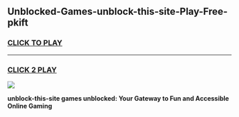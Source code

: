 
## Unblocked-Games-unblock-this-site-Play-Free-pkift
<h3>
<a href="https://premium76.site?title=unblock-this-site&ref=18A1">CLICK TO PLAY</a></h3>
<hr>

<h3>
<a href="https://premium76.site?title=unblock-this-site&ref=18A1">CLICK 2 PLAY</a>
  
</h3>

<a href="https://premium76.site?title=unblock-this-site&ref=18A1"><img src="https://clearcache.store/games.png"></a>


**unblock-this-site games unblocked: Your Gateway to Fun and Accessible Online Gaming**
